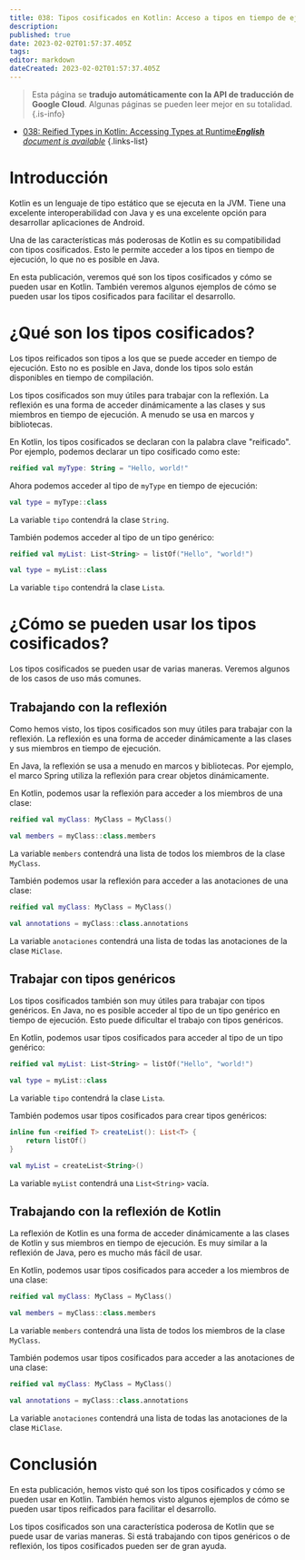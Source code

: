 ```yaml
---
title: 038: Tipos cosificados en Kotlin: Acceso a tipos en tiempo de ejecución
description: 
published: true
date: 2023-02-02T01:57:37.405Z
tags: 
editor: markdown
dateCreated: 2023-02-02T01:57:37.405Z
---
```


> Esta página se **tradujo automáticamente con la API de traducción de Google Cloud**.
Algunas páginas se pueden leer mejor en su totalidad.{.is-info}



- [038: Reified Types in Kotlin: Accessing Types at Runtime***English** document is available*](/en/Knowledge-base/Kotlin/Learning/038-reified-types-in-kotlin-accessing-types-at-runtime)
{.links-list}


# Introducción

Kotlin es un lenguaje de tipo estático que se ejecuta en la JVM. Tiene una excelente interoperabilidad con Java y es una excelente opción para desarrollar aplicaciones de Android.

Una de las características más poderosas de Kotlin es su compatibilidad con tipos cosificados. Esto le permite acceder a los tipos en tiempo de ejecución, lo que no es posible en Java.

En esta publicación, veremos qué son los tipos cosificados y cómo se pueden usar en Kotlin. También veremos algunos ejemplos de cómo se pueden usar los tipos cosificados para facilitar el desarrollo.

# ¿Qué son los tipos cosificados?

Los tipos reificados son tipos a los que se puede acceder en tiempo de ejecución. Esto no es posible en Java, donde los tipos solo están disponibles en tiempo de compilación.

Los tipos cosificados son muy útiles para trabajar con la reflexión. La reflexión es una forma de acceder dinámicamente a las clases y sus miembros en tiempo de ejecución. A menudo se usa en marcos y bibliotecas.

En Kotlin, los tipos cosificados se declaran con la palabra clave "reificado". Por ejemplo, podemos declarar un tipo cosificado como este:

```kotlin
reified val myType: String = "Hello, world!"
```

Ahora podemos acceder al tipo de `myType` en tiempo de ejecución:

```kotlin
val type = myType::class
```

La variable `tipo` contendrá la clase `String`.

También podemos acceder al tipo de un tipo genérico:

```kotlin
reified val myList: List<String> = listOf("Hello", "world!")

val type = myList::class
```

La variable `tipo` contendrá la clase `Lista`.

# ¿Cómo se pueden usar los tipos cosificados?

Los tipos cosificados se pueden usar de varias maneras. Veremos algunos de los casos de uso más comunes.

## Trabajando con la reflexión

Como hemos visto, los tipos cosificados son muy útiles para trabajar con la reflexión. La reflexión es una forma de acceder dinámicamente a las clases y sus miembros en tiempo de ejecución.

En Java, la reflexión se usa a menudo en marcos y bibliotecas. Por ejemplo, el marco Spring utiliza la reflexión para crear objetos dinámicamente.

En Kotlin, podemos usar la reflexión para acceder a los miembros de una clase:

```kotlin
reified val myClass: MyClass = MyClass()

val members = myClass::class.members
```

La variable `members` contendrá una lista de todos los miembros de la clase `MyClass`.

También podemos usar la reflexión para acceder a las anotaciones de una clase:

```kotlin
reified val myClass: MyClass = MyClass()

val annotations = myClass::class.annotations
```

La variable `anotaciones` contendrá una lista de todas las anotaciones de la clase `MiClase`.

## Trabajar con tipos genéricos

Los tipos cosificados también son muy útiles para trabajar con tipos genéricos. En Java, no es posible acceder al tipo de un tipo genérico en tiempo de ejecución. Esto puede dificultar el trabajo con tipos genéricos.

En Kotlin, podemos usar tipos cosificados para acceder al tipo de un tipo genérico:

```kotlin
reified val myList: List<String> = listOf("Hello", "world!")

val type = myList::class
```

La variable `tipo` contendrá la clase `Lista`.

También podemos usar tipos cosificados para crear tipos genéricos:

```kotlin
inline fun <reified T> createList(): List<T> {
    return listOf()
}

val myList = createList<String>()
```

La variable `myList` contendrá una `List<String>` vacía.

## Trabajando con la reflexión de Kotlin

La reflexión de Kotlin es una forma de acceder dinámicamente a las clases de Kotlin y sus miembros en tiempo de ejecución. Es muy similar a la reflexión de Java, pero es mucho más fácil de usar.

En Kotlin, podemos usar tipos cosificados para acceder a los miembros de una clase:

```kotlin
reified val myClass: MyClass = MyClass()

val members = myClass::class.members
```

La variable `members` contendrá una lista de todos los miembros de la clase `MyClass`.

También podemos usar tipos cosificados para acceder a las anotaciones de una clase:

```kotlin
reified val myClass: MyClass = MyClass()

val annotations = myClass::class.annotations
```

La variable `anotaciones` contendrá una lista de todas las anotaciones de la clase `MiClase`.

# Conclusión

En esta publicación, hemos visto qué son los tipos cosificados y cómo se pueden usar en Kotlin. También hemos visto algunos ejemplos de cómo se pueden usar tipos reificados para facilitar el desarrollo.

Los tipos cosificados son una característica poderosa de Kotlin que se puede usar de varias maneras. Si está trabajando con tipos genéricos o de reflexión, los tipos cosificados pueden ser de gran ayuda.